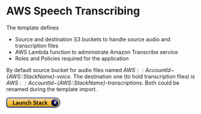 # AWS Speech Transcribing
The template defines 
- Source and destination S3 buckets to handle source audio and transcription files
- AWS Lambda function to administrate Amazon Transcribe service
- Roles and Policies required for the application

By default source bucket for audio files named *${AWS::AccountId}-${AWS::StackName}-voice*. 
The destination one (to hold transcription files) is *${AWS::AccountId}-${AWS::StackName}-transcriptions*. 
Both could be renamed during the template import.  

[![The Template](image/cloudformation-launch-stack.png)](https://console.aws.amazon.com/cloudformation/home?#/stacks/new?stackName=SpeechTranscribeStack&templateURL=https://s3-us-west-2.amazonaws.com/dtcimbal-cloudformation-public/AwsSpeechTranscribing.yml)
